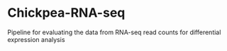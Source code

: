 # Chickpea-RNA-seq
Pipeline for evaluating the data from RNA-seq read counts for differential expression analysis
